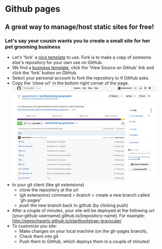 # Github pages
## A great way to manage/host static sites for free!

### Let's say your cousin wants you to create a small site for her pet grooming business

* Let's 'fork' a [nice template](http://startbootstrap.com/template-categories/all/) to use. Fork is to make a copy of someone else's repository for your own use on GitHub.
* We find a [business template](http://startbootstrap.com/template-overviews/modern-business/), click the 'View Source on Github' link and click the 'fork' button on GitHub.
* Select your personal account to fork the repository to if GitHub asks.
* Copy the 'clone url' in the bottom right corner of the page. ![Copy the clone url (bottom right corner of the image)](https://raw.githubusercontent.com/lfucg/code-reviews/master/images/github-repository-location.png)
* In your git client (like git extensions)
  * clone the repository at the url
  * (git extensions) command > branch > create a new branch called 'gh-pages'
  * push the new branch back to github (by clicking push)
* After a couple of minutes, your site will be deployed at the following url: [your-github-username].github.io/[repository-name]. For example: http://eeeschwartz.github.io/startbootstrap-grayscale/
* To customize you site:
  * Make changes on your local machine (on the gh-pages branch), 
  * Check them into git
  * Push them to GitHub, which deploys them in a couple of minutes!





